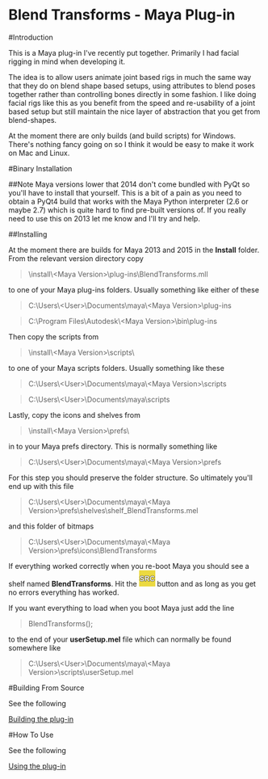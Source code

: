 # Blend Transforms - Maya Plug-in

#Introduction

This is a Maya plug-in I've recently put together. Primarily I had facial rigging in mind when developing it.

The idea is to allow users animate joint based rigs in much the same way that they do on blend shape based setups, using attributes to blend poses together rather than controlling bones directly in some fashion. I like doing facial rigs like this as you benefit from the speed and re-usability of a joint based setup but still maintain the nice layer of abstraction that you get from blend-shapes.

At the moment there are only builds (and build scripts) for Windows. There's nothing fancy going on so I think it would be easy to make it work on Mac and Linux.

#Binary Installation

##Note
Maya versions lower that 2014 don't come bundled with PyQt so you'll have to install that yourself. This is a bit of a pain as you need to obtain a PyQt4 build that works with the Maya Python interpreter (2.6 or maybe 2.7) which is quite hard to find pre-built versions of. If you really need to use this on 2013 let me know and I'll try and help.

##Installing

At the moment there are builds for Maya 2013 and 2015 in the __Install__ folder. From the relevant version directory copy 

> \install\\\<Maya Version\>\plug-ins\BlendTransforms.mll

to one of your Maya plug-ins folders. Usually something like either of these

> C:\Users\\\<User\>\Documents\maya\\\<Maya Version\>\plug-ins

> C:\Program Files\Autodesk\\\<Maya Version\>\bin\plug-ins

Then copy the scripts from

> \install\\\<Maya Version\>\scripts\

to one of your Maya scripts folders. Usually something like these

> C:\Users\\\<User\>\Documents\maya\\\<Maya Version\>\scripts

> C:\Users\\\<User\>\Documents\maya\scripts

Lastly, copy the icons and shelves from

> \install\\\<Maya Version\>\prefs\

in to your Maya prefs directory. This is normally something like

> C:\Users\\\<User\>\Documents\maya\\\<Maya Version\>\prefs

For this step you should preserve the folder structure. So ultimately you'll end up with this file

> C:\Users\\\<User\>\Documents\maya\\\<Maya Version\>\prefs\shelves\shelf_BlendTransforms.mel

and this folder of bitmaps

> C:\Users\\\<User\>\Documents\maya\\\<Maya Version\>\prefs\icons\BlendTransforms

If everything worked correctly when you re-boot Maya you should see a shelf named __BlendTransforms__. Hit the ![](./prefs/icons/BlendTransforms/source.bmp) button and as long as you get no errors everything has worked.

If you want everything to load when you boot Maya just add the line

> BlendTransforms();

to the end of your __userSetup.mel__ file which can normally be found somewhere like

> C:\Users\\\<User\>\Documents\maya\\\<Maya Version\>\scripts\userSetup.mel

#Building From Source

See the following

[Building the plug-in](./BUILDING.md)

#How To Use

See the following

[Using the plug-in](./USING.md)

